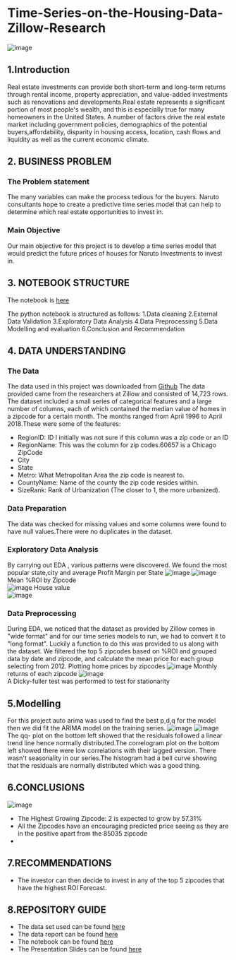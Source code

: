 # Time-Series-on-the-Housing-Data-Zillow-Research
![image](https://user-images.githubusercontent.com/116062465/225610397-429d89cb-2e0f-4c22-9621-199c97f3cac9.png)

## 1.Introduction
Real estate investments can provide both short-term and long-term returns through rental income, property appreciation, and value-added investments such as renovations and developments.Real estate represents a significant portion of most people's wealth, and this is especially true for many homeowners in the United States. A number of factors drive the real estate market including government policies, demographics of the potential buyers,affordability, disparity in housing access, location, cash flows and liquidity as well as the current economic climate. 

## 2. BUSINESS PROBLEM
### The Problem statement
The many variables can make the process tedious for the buyers. Naruto consultants hope to create a predictive time series model that can help to determine which real estate opportunities to invest in.
### Main Objective
Our main objective for this project is to develop a time series model that would predict the future prices of houses for Naruto Investments to invest in.

## 3. NOTEBOOK STRUCTURE  
The notebook is [here](https://github.com/nkevin90/Time-Series-on-the-Housing-Data-Zillow-Research/blob/main/index.ipynb)  

The python notebook is structured as follows:
1.Data cleaning
2.External Data Validation
3.Exploratory Data Analysis
4.Data Preprocessing
5.Data Modelling and evaluation
6.Conclusion and Recommendation

## 4. DATA UNDERSTANDING
### The Data
The data used in this project was downloaded from [Github](https://github.com/learn-co-curriculum/dsc-phase-4-choosing-a-dataset/tree/main/time-series) 
The data provided came from the researchers at Zillow and consisted of 14,723 rows. The dataset included a small series of categorical features and a large number of columns, each of which contained the median value of homes in a zipcode for a certain month. The months ranged from April 1996 to April 2018.These were some of the features:
- RegionID: ID
I initially was not sure if this column was a zip code or an ID  
- RegionName: This was the column for zip codes.60657 is a Chicago ZipCode
- City
- State
- Metro: What Metropolitan Area the zip code is nearest to.
- CountyName: Name of the county the zip code resides within.
- SizeRank: Rank of Urbanization (The closer to 1, the more urbanized).


### Data Preparation
The data was checked for missing values and some columns were found to have null values.There were no duplicates in the dataset.

### Exploratory Data Analysis
By carrying out EDA , various patterns were discovered.
We found the most popular state,city and average Profit Margin per State
![image](https://user-images.githubusercontent.com/116062465/225703861-6af4f9f9-9285-4fab-adc9-d8e581ffd6c1.png)
![image](https://user-images.githubusercontent.com/116062465/225704174-7d5f9f11-d987-47ee-aed6-a7772db8c25c.png)
Mean %ROI by Zipcode  
![image](https://user-images.githubusercontent.com/116062465/225704385-d62599fe-d0d8-49ef-a1cf-bf258e90dd94.png)
House value  
![image](https://user-images.githubusercontent.com/116062465/225708965-3afa9145-b971-445d-b30f-3b90b9602f60.png)

### Data Preprocessing
During EDA, we noticed that the dataset as provided by Zillow comes in "wide format" and for our time series models to run, we had to convert it to "long format". Luckily a function to do this was provided to us along with the dataset. We filtered the top 5 zipcodes based on %ROI and grouped data by date and zipcode, and calculate the mean price for each group selecting from 2012.
Plotting home prices by zipcodes
![image](https://user-images.githubusercontent.com/116062465/225606702-55f4ebe6-151f-4af6-9e9e-d91544a888cd.png)
Monthly returns of each zipcode
![image](https://user-images.githubusercontent.com/116062465/225606904-d54a3737-3e5a-4c86-8026-b8f54017c1ec.png)  
A Dicky-fuller test was performed to test for stationarity

## 5.Modelling
For this project  auto arima was used to find the best p,d,q for the model then we did fit the ARIMA model on the training series.
![image](https://user-images.githubusercontent.com/116062465/225685554-b62cea0f-2ab3-4856-a43d-b8631bc864fc.png)
![image](https://user-images.githubusercontent.com/116062465/225685818-bd1483f8-72c4-4be8-870f-d6cedd59579b.png)  
The qq- plot on the bottom left showed that the residuals followed a linear trend line hence  normally distributed.The correlogram plot on the bottom left showed there were low correlations with their lagged version. There wasn't seasonality in our series.The histogram had a bell curve showing that the residuals are normally distributed which was a good thing.

## 6.CONCLUSIONS 
![image](https://user-images.githubusercontent.com/116062465/225711356-0ecfd169-e3fe-4fd6-b4b0-d066b82b4d0d.png)
- The Highest Growing Zipcode: 2 is expected to grow by 57.31%
- All the Zipcodes have an encouraging predicted price seeing as they are in the positive apart from the 85035 zipcode 
- 
## 7.RECOMMENDATIONS
- The investor can then decide to invest in any of the top 5 zipcodes that have the highest ROI Forecast.

## 8.REPOSITORY GUIDE
- The data set used can be found [here](https://github.com/learn-co-curriculum/dsc-phase-4-choosing-a-dataset/tree/main/time-series)
- The data report can be found [here](https://docs.google.com/document/d/1SwijdmULcyr92pvaWKuVQyIZFxTCL23Jb0qcMRnpK_E/edit)
- The notebook can be found [here](https://github.com/nkevin90/Time-Series-on-the-Housing-Data-Zillow-Research/blob/main/index.ipynb)
- The Presentation Slides can be found [here](https://www.canva.com/design/DAFdMH34Hbo/f9KjfY-RSlMXAnzjBnluGg/edit?utm_content=DAFdMH34Hbo&utm_campaign=designshare&utm_medium=link2&utm_source=sharebutton)

